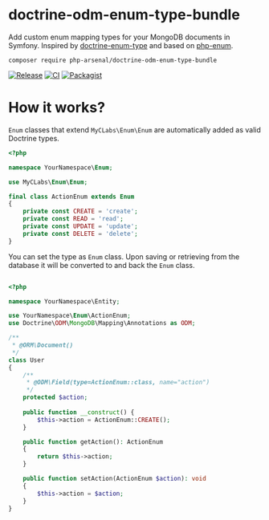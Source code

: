 # doctrine-odm-enum-type-bundle

Add custom enum mapping types for your MongoDB documents in Symfony. Inspired by [doctrine-enum-type](https://github.com/acelaya/doctrine-enum-type) and based on [php-enum](https://github.com/myclabs/php-enum).

`composer require php-arsenal/doctrine-odm-enum-type-bundle`

[![Release](https://img.shields.io/github/v/release/php-arsenal/doctrine-odm-enum-type-bundle)](https://github.com/php-arsenal/doctrine-odm-enum-type-bundle/releases)
[![CI](https://img.shields.io/github/workflow/status/php-arsenal/doctrine-odm-enum-type-bundle/CI)](https://github.com/php-arsenal/doctrine-odm-enum-type-bundle/actions/workflows/ci.yml)
[![Packagist](https://img.shields.io/packagist/dt/php-arsenal/doctrine-odm-enum-type-bundle)](https://packagist.org/packages/php-arsenal/doctrine-odm-enum-type-bundle)

# How it works?

`Enum` classes that extend `MyCLabs\Enum\Enum` are automatically added as valid Doctrine types.

```php
<?php

namespace YourNamespace\Enum;

use MyCLabs\Enum\Enum;

final class ActionEnum extends Enum
{
    private const CREATE = 'create';
    private const READ = 'read';
    private const UPDATE = 'update';
    private const DELETE = 'delete';
}
```

You can set the type as `Enum` class. Upon saving or retrieving from the database it will be converted to and back the `Enum` class.

```php

<?php

namespace YourNamespace\Entity;

use YourNamespace\Enum\ActionEnum;
use Doctrine\ODM\MongoDB\Mapping\Annotations as ODM;

/**
 * @ORM\Document()
 */
class User
{
    /**
     * @ODM\Field(type=ActionEnum::class, name="action")
     */
    protected $action;
    
    public function __construct() {
        $this->action = ActionEnum::CREATE();
    }

    public function getAction(): ActionEnum
    {
        return $this->action;
    }

    public function setAction(ActionEnum $action): void
    {
        $this->action = $action;
    }
}
```
